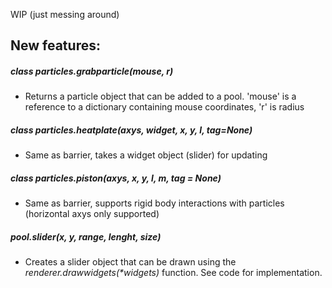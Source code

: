 WIP (just messing around)

## New features:
##### _class_ particles.grabparticle(_mouse, r_)
  - Returns a particle object that can be added to a pool. 'mouse' is a reference to a dictionary containing mouse coordinates, 'r' is radius
##### _class_ particles.heatplate(_axys, widget, x, y, l, tag=None_)
  - Same as barrier, takes a widget object (slider) for updating
##### _class_ particles.piston(_axys, x, y, l, m, tag = None_)
  - Same as barrier, supports rigid body interactions with particles (horizontal axys only supported)
##### pool.slider(_x, y, range, lenght, size_)
  - Creates a slider object that can be drawn using the _renderer.drawwidgets(*widgets)_ function. See code for implementation.
